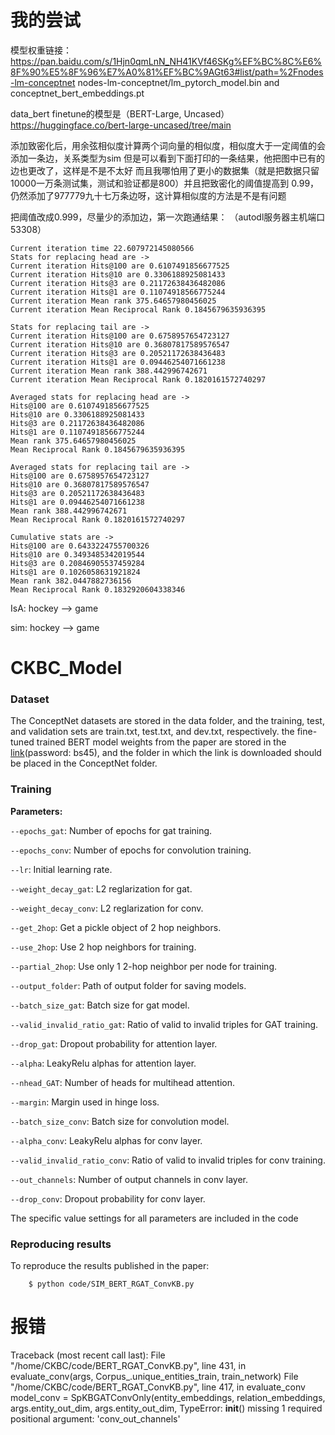 # 我的尝试
模型权重链接：
https://pan.baidu.com/s/1Hjn0qmLnN_NH41KVf46SKg%EF%BC%8C%E6%8F%90%E5%8F%96%E7%A0%81%EF%BC%9AGt63#list/path=%2Fnodes-lm-conceptnet
nodes-lm-conceptnet/lm_pytorch_model.bin and conceptnet_bert_embeddings.pt

data_bert finetune的模型是（BERT-Large, Uncased）
https://huggingface.co/bert-large-uncased/tree/main

添加致密化后，用余弦相似度计算两个词向量的相似度，相似度大于一定阈值的会添加一条边，关系类型为sim
但是可以看到下面打印的一条结果，他把图中已有的边也更改了，这样是不是不太好
而且我哪怕用了更小的数据集（就是把数据只留10000一万条测试集，测试和验证都是800）并且把致密化的阈值提高到
0.99，仍然添加了977779九十七万条边呀，这计算相似度的方法是不是有问题

把阈值改成0.999，尽量少的添加边，第一次跑通结果：
（autodl服务器主机端口53308）
```
Current iteration time 22.607972145080566
Stats for replacing head are -> 
Current iteration Hits@100 are 0.6107491856677525
Current iteration Hits@10 are 0.3306188925081433
Current iteration Hits@3 are 0.21172638436482086
Current iteration Hits@1 are 0.11074918566775244
Current iteration Mean rank 375.64657980456025
Current iteration Mean Reciprocal Rank 0.1845679635936395

Stats for replacing tail are -> 
Current iteration Hits@100 are 0.6758957654723127
Current iteration Hits@10 are 0.36807817589576547
Current iteration Hits@3 are 0.20521172638436483
Current iteration Hits@1 are 0.09446254071661238
Current iteration Mean rank 388.442996742671
Current iteration Mean Reciprocal Rank 0.1820161572740297

Averaged stats for replacing head are -> 
Hits@100 are 0.6107491856677525
Hits@10 are 0.3306188925081433
Hits@3 are 0.21172638436482086
Hits@1 are 0.11074918566775244
Mean rank 375.64657980456025
Mean Reciprocal Rank 0.1845679635936395

Averaged stats for replacing tail are -> 
Hits@100 are 0.6758957654723127
Hits@10 are 0.36807817589576547
Hits@3 are 0.20521172638436483
Hits@1 are 0.09446254071661238
Mean rank 388.442996742671
Mean Reciprocal Rank 0.1820161572740297

Cumulative stats are -> 
Hits@100 are 0.6433224755700326
Hits@10 are 0.3493485342019544
Hits@3 are 0.20846905537459284
Hits@1 are 0.1026058631921824
Mean rank 382.0447882736156
Mean Reciprocal Rank 0.1832920604338346
```
IsA: hockey --> game

sim: hockey --> game

# CKBC_Model

### Dataset
The ConceptNet datasets are stored in the data folder, and the training, test, and validation sets are train.txt, test.txt, and dev.txt, respectively. the fine-tuned trained BERT model weights from the paper are stored in the [link](https://pan.baidu.com/s/19hYHzU3J336DHCdlvZ8QUQ)(password: bs45), and the folder in which the link is downloaded should be placed in the ConceptNet folder.

### Training

**Parameters:**

`--epochs_gat`: Number of epochs for gat training.

`--epochs_conv`: Number of epochs for convolution training.

`--lr`: Initial learning rate.

`--weight_decay_gat`: L2 reglarization for gat.

`--weight_decay_conv`: L2 reglarization for conv.

`--get_2hop`: Get a pickle object of 2 hop neighbors.

`--use_2hop`: Use 2 hop neighbors for training.  

`--partial_2hop`: Use only 1 2-hop neighbor per node for training.

`--output_folder`: Path of output folder for saving models.

`--batch_size_gat`: Batch size for gat model.

`--valid_invalid_ratio_gat`: Ratio of valid to invalid triples for GAT training.

`--drop_gat`: Dropout probability for attention layer.

`--alpha`: LeakyRelu alphas for attention layer.

`--nhead_GAT`: Number of heads for multihead attention.

`--margin`: Margin used in hinge loss.

`--batch_size_conv`: Batch size for convolution model.

`--alpha_conv`: LeakyRelu alphas for conv layer.

`--valid_invalid_ratio_conv`: Ratio of valid to invalid triples for conv training.

`--out_channels`: Number of output channels in conv layer.

`--drop_conv`: Dropout probability for conv layer.


The specific value settings for all parameters are included in the code

### Reproducing results

To reproduce the results published in the paper:      

        $ python code/SIM_BERT_RGAT_ConvKB.py

# 报错
Traceback (most recent call last):
  File "/home/CKBC/code/BERT_RGAT_ConvKB.py", line 431, in <module>
    evaluate_conv(args, Corpus_.unique_entities_train, train_network)
  File "/home/CKBC/code/BERT_RGAT_ConvKB.py", line 417, in evaluate_conv
    model_conv = SpKBGATConvOnly(entity_embeddings, relation_embeddings, args.entity_out_dim, args.entity_out_dim,
TypeError: __init__() missing 1 required positional argument: 'conv_out_channels'
